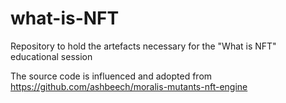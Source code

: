 # what-is-NFT
Repository to hold the artefacts necessary for the "What is NFT" educational session

The source code is influenced and adopted from https://github.com/ashbeech/moralis-mutants-nft-engine